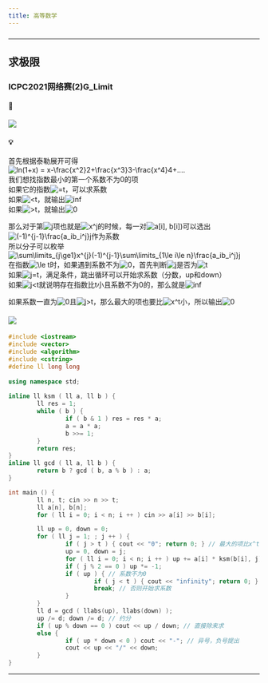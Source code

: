 ```yaml
---
title: 高等数学
---
```

###  
<hr>

## 求极限

### ICPC2021网络赛(2)G_Limit

#### 🔗
<a href="https://pintia.cn/problem-sets/1441745686294945792/problems/1441745856154955782"><img src="https://i.loli.net/2021/09/26/RVhr9M2Of1sINXc.png"></a>

#### 💡
首先根据泰勒展开可得  
<img src="https://latex.codecogs.com/svg.image?ln(1&plus;x)&space;=&space;x-\frac{x^2}2&plus;\frac{x^3}3-\frac{x^4}4&plus;...." title="ln(1+x) = x-\frac{x^2}2+\frac{x^3}3-\frac{x^4}4+...." />  
我们想找指数最小的第一个系数不为0的项  
如果它的指数<img src="https://latex.codecogs.com/svg.image?=t" title="=t" />，可以求系数  
如果<img src="https://latex.codecogs.com/svg.image?<t" title="<t" />，就输出<img src="https://latex.codecogs.com/svg.image?inf" title="inf" />  
如果<img src="https://latex.codecogs.com/svg.image?>t" title=">t" />，就输出<img src="https://latex.codecogs.com/svg.image?0" title="0" />  
  
那么对于第<img src="https://latex.codecogs.com/svg.image?j" title="j" />项也就是<img src="https://latex.codecogs.com/svg.image?x^j" title="x^j" />的时候，每一对<img src="https://latex.codecogs.com/svg.image?a[i],&space;b[i])" title="a[i], b[i])" />可以选出<img src="https://latex.codecogs.com/svg.image?(-1)^{j-1}\frac{a_ib_i^j}j" title="(-1)^{j-1}\frac{a_ib_i^j}j" />作为系数  
所以分子可以枚举<img src="https://latex.codecogs.com/svg.image?\sum\limits_{j\ge1}x^{j}(-1)^{j-1}\sum\limits_{1\le&space;i\le&space;n}\frac{a_ib_i^j}j" title="\sum\limits_{j\ge1}x^{j}(-1)^{j-1}\sum\limits_{1\le i\le n}\frac{a_ib_i^j}j" />    
在指数<img src="https://latex.codecogs.com/svg.image?\le&space;t" title="\le t" />时，如果遇到系数不为<img src="https://latex.codecogs.com/svg.image?0" title="0" />，首先判断<img src="https://latex.codecogs.com/svg.image?j" title="j" />是否为<img src="https://latex.codecogs.com/svg.image?t" title="t" />  
如果<img src="https://latex.codecogs.com/svg.image?j=t" title="j=t" />，满足条件，跳出循环可以开始求系数（分数，up和down）    
如果<img src="https://latex.codecogs.com/svg.image?j<t" title="j<t" />就说明存在指数比t小且系数不为0的，那么就是<img src="https://latex.codecogs.com/svg.image?inf" title="inf" />  
  
如果系数一直为<img src="https://latex.codecogs.com/svg.image?0" title="0" />且<img src="https://latex.codecogs.com/svg.image?j>t" title="j>t" />，那么最大的项也要比<img src="https://latex.codecogs.com/svg.image?x^t" title="x^t" />小，所以输出<img src="https://latex.codecogs.com/svg.image?0" title="0" />  

#### <img src="https://img-blog.csdnimg.cn/20210713144601841.png" >

```cpp
#include <iostream>
#include <vector>
#include <algorithm>
#include <cstring>
#define ll long long
 
using namespace std;
 
inline ll ksm ( ll a, ll b ) {
        ll res = 1;
        while ( b ) {
                if ( b & 1 ) res = res * a;
                a = a * a;
                b >>= 1;
        }
        return res;
}
inline ll gcd ( ll a, ll b ) {
        return b ? gcd ( b, a % b ) : a;
}

int main () {
        ll n, t; cin >> n >> t;
        ll a[n], b[n];
        for ( ll i = 0; i < n; i ++ ) cin >> a[i] >> b[i];

        ll up = 0, down = 0;
        for ( ll j = 1; ; j ++ ) {
                if ( j > t ) { cout << "0"; return 0; } // 最大的项比x^t小
                up = 0, down = j;
                for ( ll i = 0; i < n; i ++ ) up += a[i] * ksm(b[i], j);
                if ( j % 2 == 0 ) up *= -1;
                if ( up ) { // 系数不为0
                        if ( j < t ) { cout << "infinity"; return 0; } // 最大的项比x^t大且存在  
                        break; // 否则开始求系数
                }
        }
        ll d = gcd ( llabs(up), llabs(down) );
        up /= d; down /= d; // 约分
        if ( up % down == 0 ) cout << up / down; // 直接除来求
        else {
                if ( up * down < 0 ) cout << "-"; // 异号，负号提出
                cout << up << "/" << down;
        }
}
```

<hr>
